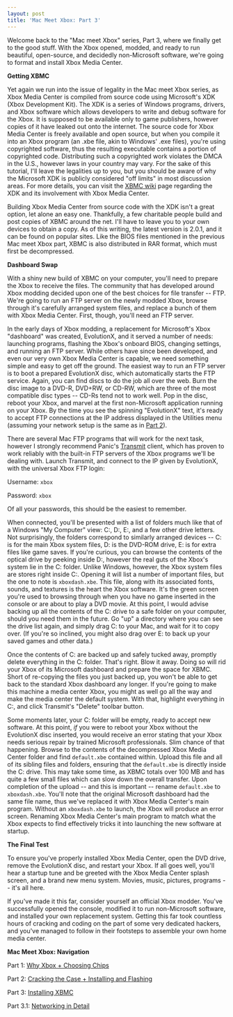 ```yaml
---
layout: post
title: 'Mac Meet Xbox: Part 3'
---
```

Welcome back to the "Mac meet Xbox" series, Part 3, where we finally get to the good stuff.  With the Xbox opened, modded, and ready to run beautiful, open-source, and decidedly non-Microsoft software, we're going to format and install Xbox Media Center.

**Getting XBMC**

Yet again we run into the issue of legality in the Mac meet Xbox series, as Xbox Media Center is compiled from source code using Microsoft's XDK (Xbox Development Kit).  The XDK is a series of Windows programs, drivers, and Xbox software which allows developers to write and debug software for the Xbox.  It is supposed to be available only to game publishers, however copies of it have leaked out onto the internet.  The source code for Xbox Media Center is freely available and open source, but when you compile it into an Xbox program (an .xbe file, akin to Windows' .exe files), you're using copyrighted software, thus the resulting executable contains a portion of copyrighted code.  Distributing such a copyrighted work violates the DMCA in the U.S., however laws in your country may vary.  For the sake of this tutorial, I'll leave the legalities up to you, but you should be aware of why the Microsoft XDK is publicly considered "off limits" in most discussion areas.  For more details, you can visit the [XBMC wiki](http://xboxmediacenter.com/wiki/index.php?title=Microsoft_Xbox_SDK) page regarding the XDK and its involvement with Xbox Media Center.

Building Xbox Media Center from source code with the XDK isn't a great option, let alone an easy one.  Thankfully, a few charitable people build and post copies of XBMC around the net.  I'll have to leave you to your own devices to obtain a copy.  As of this writing, the latest version is 2.0.1, and it can be found on popular sites.  Like the BIOS files mentioned in the previous Mac meet Xbox part, XBMC is also distributed in RAR format, which must first be decompressed.

**Dashboard Swap**

With a shiny new build of XBMC on your computer, you'll need to prepare the Xbox to receive the files.  The community that has developed around Xbox modding decided upon one of the best choices for file transfer -- FTP.  We're going to run an FTP server on the newly modded Xbox, browse through it's carefully arranged system files, and replace a bunch of them with Xbox Media Center.  First, though, you'll need an FTP server.

In the early days of Xbox modding, a replacement for Microsoft's Xbox "dashboard" was created, EvolutionX, and it served a number of needs: launching programs, flashing the Xbox's onboard BIOS, changing settings, and running an FTP server.  While others have since been developed, and even our very own Xbox Media Center is capable, we need something simple and easy to get off the ground.  The easiest way to run an FTP server is to boot a prepared EvolutionX disc, which automatically starts the FTP service.  Again, you can find discs to do the job all over the web.  Burn the disc image to a DVD-R, DVD+RW, or CD-RW, which are three of the most compatible disc types -- CD-Rs tend not to work well.  Pop in the disc, reboot your Xbox, and marvel at the first non-Microsoft application running on your Xbox.  By the time you see the spinning "EvolutionX" text, it's ready to accept FTP connections at the IP address displayed in the Utilities menu (assuming your network setup is the same as in [Part 2](/2006/09/09/mac-meet-xbox-part-2/)).

There are several Mac FTP programs that will work for the next task, however I strongly recommend Panic's [Transmit](http://www.panic.com/transmit/) client, which has proven to work reliably with the built-in FTP servers of the Xbox programs we'll be dealing with.  Launch Transmit, and connect to the IP given by EvolutionX, with the universal Xbox FTP login:

Username: `xbox`

Password: `xbox`

Of all your passwords, this should be the easiest to remember.

When connected, you'll be presented with a list of folders much like that of a Windows "My Computer" view: C:, D:, E:, and a few other drive letters.  Not surprisingly, the folders correspond to similarly arranged devices -- C: is for the main Xbox system files, D: is the DVD-ROM drive, E: is for extra files like game saves.  If you're curious, you can browse the contents of the optical drive by peeking inside D:, however the real guts of the Xbox's system lie in the C: folder.  Unlike Windows, however, the Xbox system files are stores right inside C:.  Opening it will list a number of important files, but the one to note is `xboxdash.xbe`.  This file, along with its associated fonts, sounds, and textures is the heart the Xbox software.  It's the green screen you're used to browsing through when you have no game inserted in the console or are about to play a DVD movie.  At this point, I would advise backing up all the contents of the C: drive to a safe folder on your computer, should you need them in the future.  Go "up" a directory where you can see the drive list again, and simply drag C: to your Mac, and wait for it to copy over.  (If you're so inclined, you might also drag over E: to back up your saved games and other data.)

Once the contents of C: are backed up and safely tucked away, promptly delete everything in the C: folder.  That's right.  Blow it away.  Doing so will rid your Xbox of its Microsoft dashboard and prepare the space for XBMC.  Short of re-copying the files you just backed up, you won't be able to get back to the standard Xbox dashboard any longer.  If you're going to make this machine a media center Xbox, you might as well go all the way and make the media center the default system.  With that, highlight everything in C:, and click Transmit's "Delete" toolbar button.

Some moments later, your C: folder will be empty, ready to accept new software.  At this point, _if_ you were to reboot your Xbox without the EvolutionX disc inserted, you would receive an error stating that your Xbox needs serious repair by trained Microsoft professionals.  Slim chance of that happening.  Browse to the contents of the decompressed Xbox Media Center folder and find `default.xbe` contained within.  Upload this file and all of its sibling files and folders, ensuring that the `default.xbe` is directly inside the C: drive.  This may take some time, as XBMC totals over 100 MB and has quite a few small files which can slow down the overall transfer.  Upon completion of the upload -- and this is important -- rename `default.xbe` to `xboxdash.xbe`.  You'll note that the original Microsoft dashboard had the same file name, thus we've replaced it with Xbox Media Center's main program.  Without an `xboxdash.xbe` to launch, the Xbox will produce an error screen.  Renaming Xbox Media Center's main program to match what the Xbox expects to find effectively tricks it into launching the new software at startup.

**The Final Test**

To ensure you've properly installed Xbox Media Center, open the DVD drive, remove the EvolutionX disc, and restart your Xbox.  If all goes well, you'll hear a startup tune and be greeted with the Xbox Media Center splash screen, and a brand new menu system.  Movies, music, pictures, programs -- it's all here.

If you've made it this far, consider yourself an official Xbox modder.  You've successfully opened the console, modified it to run non-Microsoft software, and installed your own replacement system.  Getting this far took countless hours of cracking and coding on the part of some very dedicated hackers, and you've managed to follow in their footsteps to assemble your own home media center.

**Mac Meet Xbox: Navigation**

Part 1: [Why Xbox + Choosing Chips](/2006/08/19/mac-meet-xbox-part-1/)

Part 2: [Cracking the Case + Installing and Flashing](/2006/09/09/mac-meet-xbox-part-2/)

Part 3: [Installing XBMC](/2006/12/21/mac-meet-xbox-part-3/)

Part 3.1: [Networking in Detail](/2007/02/10/mac-meet-xbox-part-3-point-1/)
